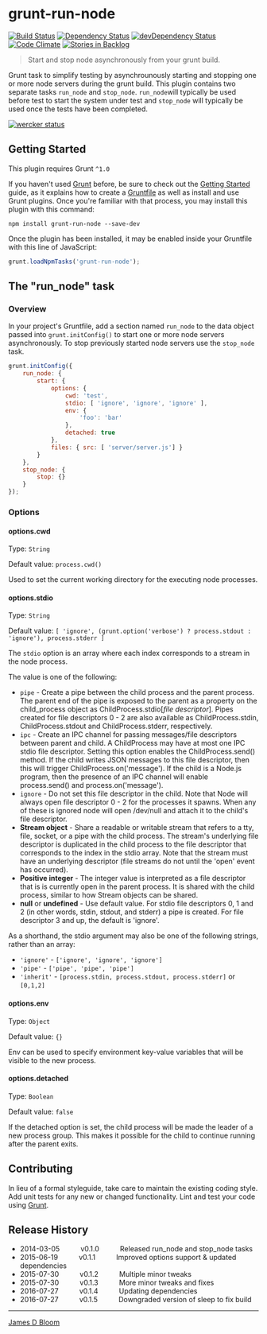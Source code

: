 # grunt-run-node 
[![Build Status](https://secure.travis-ci.org/jamesdbloom/grunt-run-node.png?branch=master)](http://travis-ci.org/jamesdbloom/grunt-run-node) [![Dependency Status](https://david-dm.org/jamesdbloom/grunt-run-node.png)](https://david-dm.org/jamesdbloom/grunt-run-node) [![devDependency Status](https://david-dm.org/jamesdbloom/grunt-run-node/dev-status.png)](https://david-dm.org/jamesdbloom/grunt-run-node#info=devDependencies) [![Code Climate](https://codeclimate.com/github/jamesdbloom/grunt-run-node.png)](https://codeclimate.com/github/jamesdbloom/grunt-run-node) [![Stories in Backlog](https://badge.waffle.io/jamesdbloom/grunt-run-node.png?label=backlog&title=Backlog)](https://waffle.io/jamesdbloom/grunt-run-node)


> Start and stop node asynchronously from your grunt build.

Grunt task to simplify testing by asynchrounously starting and stopping one or more node servers during the grunt build.  This plugin contains two separate tasks `run_node` and `stop_node`.  `run_node`will typically be used before test to start the system under test and `stop_node` will typically be used once the tests have been completed.

<!-- [![NPM](https://nodei.co/npm/grunt-run-node.png?downloads=true&stars=true)](https://nodei.co/npm/grunt-run-node/) -->
[![wercker status](https://app.wercker.com/status/b12922ace9cd4626e8e0f32364a527eb/m "wercker status")](https://app.wercker.com/project/bykey/b12922ace9cd4626e8e0f32364a527eb)

## Getting Started
This plugin requires Grunt `^1.0`

If you haven't used [Grunt](http://gruntjs.com/) before, be sure to check out the [Getting Started](http://gruntjs.com/getting-started) guide, as it explains how to create a [Gruntfile](http://gruntjs.com/sample-gruntfile) as well as install and use Grunt plugins. Once you're familiar with that process, you may install this plugin with this command:

```shell
npm install grunt-run-node --save-dev
```

Once the plugin has been installed, it may be enabled inside your Gruntfile with this line of JavaScript:

```js
grunt.loadNpmTasks('grunt-run-node');
```

## The "run_node" task

### Overview
In your project's Gruntfile, add a section named `run_node` to the data object passed into `grunt.initConfig()` to start one or more node servers asynchronously.  To stop previously started node servers use the `stop_node` task.

```js
grunt.initConfig({
    run_node: {
        start: {
            options: {
                cwd: 'test',
                stdio: [ 'ignore', 'ignore', 'ignore' ],
                env: {
                    'foo': 'bar'
                },
                detached: true
            },
            files: { src: [ 'server/server.js'] }
        }
    },
    stop_node: {
        stop: {}
    }
});
```

### Options

#### options.cwd
Type: `String`

Default value: `process.cwd()`

Used to set the current working directory for the executing node processes.

#### options.stdio
Type: `String`

Default value: `[ 'ignore', (grunt.option('verbose') ? process.stdout : 'ignore'), process.stderr ]`

The `stdio` option is an array where each index corresponds to a stream in the node process.

The value is one of the following:

* `pipe` - Create a pipe between the child process and the parent process. The parent end of the pipe is exposed to the parent as a property on the child_process object as ChildProcess.stdio[*file descriptor*]. Pipes created for file descriptors 0 - 2 are also available as ChildProcess.stdin, ChildProcess.stdout and ChildProcess.stderr, respectively.
* `ipc` - Create an IPC channel for passing messages/file descriptors between parent and child. A ChildProcess may have at most one IPC stdio file descriptor. Setting this option enables the ChildProcess.send() method. If the child writes JSON messages to this file descriptor, then this will trigger ChildProcess.on('message'). If the child is a Node.js program, then the presence of an IPC channel will enable process.send() and process.on('message').
* `ignore` - Do not set this file descriptor in the child. Note that Node will always open file descriptor 0 - 2 for the processes it spawns. When any of these is ignored node will open /dev/null and attach it to the child's file descriptor.
* **Stream object** - Share a readable or writable stream that refers to a tty, file, socket, or a pipe with the child process. The stream's underlying file descriptor is duplicated in the child process to the file descriptor that corresponds to the index in the stdio array. Note that the stream must have an underlying descriptor (file streams do not until the 'open' event has occurred).
* **Positive integer** - The integer value is interpreted as a file descriptor that is is currently open in the parent process. It is shared with the child process, similar to how Stream objects can be shared.
* **null** or **undefined** - Use default value. For stdio file descriptors 0, 1 and 2 (in other words, stdin, stdout, and stderr) a pipe is created. For file descriptor 3 and up, the default is 'ignore'.

As a shorthand, the stdio argument may also be one of the following strings, rather than an array:

* `'ignore'` - `['ignore', 'ignore', 'ignore']`
* `'pipe'` - `['pipe', 'pipe', 'pipe']`
* `'inherit'` - `[process.stdin, process.stdout, process.stderr]` or `[0,1,2]`

#### options.env
Type: `Object`

Default value: `{}`

Env can be used to specify environment key-value variables that will be visible to the new process.

#### options.detached
Type: `Boolean`

Default value: `false`

If the detached option is set, the child process will be made the leader of a new process group. This makes it possible for the child to continue running after the parent exits.

## Contributing
In lieu of a formal styleguide, take care to maintain the existing coding style. Add unit tests for any new or changed functionality. Lint and test your code using [Grunt](http://gruntjs.com/).

## Release History
 * 2014-03-05   v0.1.0   Released run_node and stop_node tasks
 * 2015-06-19   v0.1.1   Improved options support & updated dependencies
 * 2015-07-30   v0.1.2   Multiple minor tweaks
 * 2015-07-30   v0.1.3   More minor tweaks and fixes
 * 2016-07-27   v0.1.4   Updating dependencies
 * 2016-07-27   v0.1.5   Downgraded version of sleep to fix build

---

[James D Bloom](http://blog.jamesdbloom.com)
